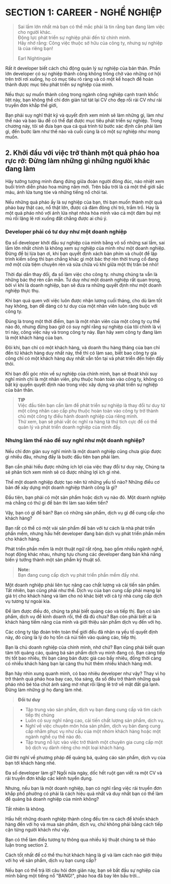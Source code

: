 # SECTION 1: CAREER - NGHỀ NGHIỆP

> Sai lầm lớn nhất mà bạn có thể mắc phải là tin rằng bạn đang làm việc cho người khác.  
> Động lực phát triển sự nghiệp phải đến từ chính mình.  
> Hãy nhớ rằng: Công việc thuộc sở hữu của công ty, nhưng sự nghiệp là của riêng bạn! 
> 
> Earl Nightingale

Rất ít developer biết cách chủ động quản lý sự nghiệp của bản thân. Phần lớn developer có sự nghiệp thành công không trông chờ vào những cơ hội trên trời rơi xuống,  họ có mục tiêu rõ ràng và có một kế hoạch để hoàn thành được mục tiêu phát triển sự nghiệp của mình.

Nếu thực sự muốn thành công trong ngành công nghiệp cạnh tranh khốc liệt này, bạn không thể chỉ đơn giản tút tát lại CV cho đẹp rồi rải CV như rải truyền đơn khắp thế giới,

Bạn phải suy nghĩ thật kỹ và quyết định xem mình sẽ làm những gì, làm như thế nào và bao lâu để có thể đạt được mục tiêu phát triển sự nghiệp.
Trong chương này, tôi sẽ đưa bạn qua cả quá trình từ bước xác định cần phải làm gì, đến bước làm như thế nào và cuối cùng là có một sự nghiệp như mong muốn.

## 2. Khởi đầu với việc trở thành một quả pháo hoa rực rỡ: Đừng làm những gì những người khác đang làm 
Hãy tưởng tượng mình đang đứng giữa đoàn người đông đúc, náo nhiệt xem buổi trình diễn pháo hoa mừng năm mới. 
Trên bầu trời là cả một thế giới sắc màu, ánh lửa tung tóe và những tiếng nổ chói tai. 

Nếu những quả pháo ấy là sự nghiệp của bạn, thì bạn muốn thành một quả pháo bay thật cao, nổ thật lớn, được cả đám đông chỉ trỏ, trầm trồ. Hay là một quả pháo nhỏ với ánh lửa nhạt nhòa hòa mình vào cả một đám bụi mịt mù rồi lặng lẽ rơi xuống đất chẳng được ai chú ý.    

### Developer phải có tư duy như một doanh nghiệp

Đa số developer khởi đầu sự nghiệp của mình bằng vô số những sai lầm, sai lầm lớn nhất chính là không xem sự nghiệp của mình như một doanh nghiệp.
Đừng để bị lừa bạn ơi, khi bạn quyết định xách bàn phím và chuột để lập trình kiếm sống thì bạn chẳng khác gì một bác thợ rèn thời trung cổ đang mở một cửa tiệm chuyên rèn và sửa chữa vũ khí giữa một thị trấn bé nhỏ! 

Thời đại dần thay đổi, đa số làm việc cho công ty. nhưng chúng ta vẫn là những bác thợ rèn cần mẫn.
Tư duy như một doanh nghiệp rất quan trọng, bởi vì khi là doanh nghiệp, bạn sẽ đưa ra những quyết định như một doanh nghiệp thực thụ. 

Khi bạn quá quen với việc luôn được nhận lương cuối tháng, cho dù làm tốt hay không, bạn dễ dàng có tư duy của một nhân viên luôn ràng buộc với công ty.

Đúng là trong một thời điểm, bạn là một nhân viên của một công ty cụ thể nào đó, nhưng đừng bao giờ có suy nghĩ rằng sự nghiệp của tôi chính là vị trí này, công việc này và trong công ty này.
Bạn hãy xem công ty đang làm là một khách hàng của bạn. 

Đôi khi, bạn chỉ có một khách hàng, và doanh thu hàng tháng của bạn chỉ đến từ khách hàng duy nhất này, thế thì có làm sao, biết bao công ty gia công chỉ có một khách hàng duy nhất vẫn tồn tại và phát triển đến hiện đấy thôi.

Khi bạn đổi góc nhìn về sự nghiệp của chính mình, bạn sẽ thoát khỏi suy nghĩ mình chỉ là một nhân viên, phụ thuộc hoàn toàn vào công ty, không có bất kỳ quyền quyết định nào trong việc xây dựng và phát triển sự nghiệp của bản thân.

> **TIP**  
> Việc đầu tiên bạn cần làm để phát triển sự nghiệp là thay đổi tư duy từ một công nhân cao cấp phụ thuộc hoàn toàn vào công ty trở thành chủ một công ty điều hành doanh nghiệp của riêng mình.   
> Thử xem, bạn sẽ phải vắt óc nghĩ ra hàng tá thứ tích cực để có thể quản lý và phát triển doanh nghiệp của mình đấy.

### Nhưng làm thế nào để suy nghĩ như một doanh nghiệp?
Nếu chỉ đơn giản suy nghĩ mình là một doanh nghiệp cũng chưa giúp được gì nhiều đâu, nhưng đấy là bước đầu tiên bạn phải làm. 

Bạn cần phải hiểu được những ích lợi của việc thay đổi tư duy này, Chúng ta sẽ phân tích xem mình sẽ có được những lợi ích gì nhé. 

Thế một doanh nghiệp được tạo nên từ những yếu tố nào? Những điều cơ bản để xây dựng một doanh nghiệp thành công là gì? 

Đầu tiên, bạn phải có một sản phẩm hoặc dịch vụ nào đó. Một doanh nghiệp mà chẳng có thứ gì để bán thì làm sao kiếm tiền? 

Vậy, bạn có gì để bán? Bạn có những sản phẩm, dịch vụ gì để cung cấp cho khách hàng? 

Bạn rất có thể có một vài sản phẩm để bán với tư cách là nhà phát triển phần mềm, nhưng hầu hết developer đang bán dịch vụ phát triển phần mềm cho khách hàng. 

Phát triển phần mềm là một thuật ngữ rất rộng, bao gồm nhiều ngành nghề, hoạt động khác nhau, nhưng tựu chung các developer đang bán khả năng biến ý tưởng thành một sản phẩm kỹ thuật số.

> **Note:**  
> Bạn đang cung cấp dịch vụ phát triển phần mềm đấy nhé.

Một doanh nghiệp phải liên tục nâng cao chất lượng và cải tiến sản phẩm. Tất nhiên, bạn cũng phải như thế. Dịch vụ của bạn cung cấp phải mang lại giá trị cho khách hàng và làm cho nó khác biệt với cả tỷ nhà cung cấp dịch vụ tương tự ngoài kia.

Để làm được điều đó, chúng ta phải biết quảng cáo và tiếp thị. Bạn có sản phẩm, dịch vụ để kinh doanh rồi, thế đã đủ chưa? Bạn còn phải biết ai là khách hàng tiềm năng của mình và giới thiệu sản phẩm dịch vụ đến với họ. 

Các công ty tập đoàn trên toàn thế giới đều đã nhận ra yếu tố quyết định này, đó cũng là lý do họ tốn cả núi tiền vào quảng cáo, tiếp thị. 

Bạn là chủ doanh nghiệp của chính mình, nhớ chứ? Bạn cũng phải biết quan tâm tới quảng cáo, quảng bá sản phẩm dịch vụ mình đang có. Bạn càng tiếp thị tốt bao nhiêu, thì bạn càng bán được giá cao bấy nhiêu, đồng thời càng có nhiều khách hàng bạn lại càng thu hút thêm nhiều khách hàng mới.

Bạn hãy nhìn xung quanh mình, có bao nhiêu developer như vậy? 
Thay vì họ trở thành quả pháo hoa bay cao, tỏa sáng, đa số đều trở thành những quả pháo nhỏ bé tỏa chút ánh sáng mờ nhạt rồi lặng lẽ trở về mặt đất giá lạnh. Đừng làm những gì họ đang làm nhé.

> **Đổi tư duy**  

> * Tập trung vào sản phẩm, dịch vụ bạn đang cung cấp và tìm cách tiếp thị chúng  
> * Luôn có suy nghĩ nâng cao, cải tiến chất lượng sản phẩm, dịch vụ.
> * Nghĩ về việc chuyên môn hóa sản phẩm, dịch vụ bản đang cung cấp nhằm phục vụ như cầu của một nhóm khách hàng hoặc một ngành nghề cụ thể nào đó.
> * Tập trung nỗ lực vào việc trở thành một chuyên gia cung cấp một bộ dịch vụ dành riêng cho một loại khách hàng. 

Giờ thì nghĩ về phương pháp để quảng bá, quảng cáo sản phẩm, dịch vụ của bạn tới khách hàng nhé. 

Đa số developer làm gì? Ngồi nửa ngày, dốc hết ruột gan viết ra một CV và rải truyền đơn khắp các kênh tuyển dụng. 

Nhưng, nếu bạn là một doanh nghiệp, bạn có nghĩ rằng việc rải truyền đơn khắp phố phường có phải là cách hiệu quả nhất và duy nhất bạn có thể làm để quảng bá doanh nghiệp của mình không? 

Tất nhiên là không. 

Hầu hết những doanh nghiệp thành công đều tìm ra cách để khiến khách hàng đến với họ và mua sản phẩm, dịch vụ, chứ không phải bằng cách tiếp cận từng người khách như vậy.

Bạn có thể làm điều tương tự thông qua nhiều kỹ thuật chúng ta sẽ thảo luận trong section 2.

Cách tốt nhất để có thể thu hút khách hàng là gì và làm cách nào giới thiệu với họ về sản phẩm, dịch vụ bạn cung cấp? 

Nếu bạn có thể trả lời câu hỏi đơn giản này, bạn sẽ bắt đầu sự nghiệp của mình bằng một tiếng nổ "BANG!", pháo hoa đã bay lên bầu trời...
